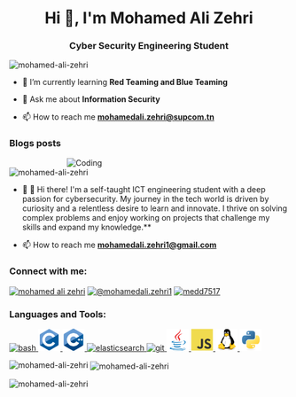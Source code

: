 <h1 align="center">Hi 👋, I'm Mohamed Ali Zehri</h1>
<h3 align="center">Cyber Security Engineering Student</h3>

<p align="left"> <img src="https://komarev.com/ghpvc/?username=mohamed-ali-zehri&label=Profile%20views&color=0e75b6&style=flat" alt="mohamed-ali-zehri" /> </p>

- 🌱 I’m currently learning **Red Teaming and Blue Teaming**

- 💬 Ask me about **Information Security**

- 📫 How to reach me **mohamedali.zehri@supcom.tn**


### Blogs posts
<!-- BLOG-POST-LIST:START -->
<!-- BLOG-POST-LIST:END -->
<img width="400" alt="Coding" align="right" src="https://media4.giphy.com/media/v1.Y2lkPTc5MGI3NjExM2lzdDZud3MzY3liMmRuaGw5ZWpsaXRrem05Z3kyZzg3cnQ1N2F1OSZlcD12MV9pbnRlcm5hbF9naWZfYnlfaWQmY3Q9Zw/qgQUggAC3Pfv687qPC/giphy.gif">


<p align="left"> <img src="https://komarev.com/ghpvc/?username=mohamed-ali-zehri&label=Profile%20views&color=0e75b6&style=flat" alt="mohamed-ali-zehri" /> </p>

- 🌱 👋 Hi there! I'm a self-taught ICT engineering student with a deep passion for cybersecurity. My journey in the tech world is driven by curiosity and a relentless desire to learn and innovate. I thrive on solving complex problems and enjoy working on projects that challenge my skills and expand my knowledge.**

- 📫 How to reach me **mohamedali.zehri1@gmail.com**


<h3 align="left">Connect with me:</h3>
<p align="left">
<a href="https://linkedin.com/in/mohamedalizehri" target="blank"><img align="center" src="https://raw.githubusercontent.com/rahuldkjain/github-profile-readme-generator/master/src/images/icons/Social/linked-in-alt.svg" alt="mohamed ali zehri" height="30" width="40" /></a>
<a href="https://medium.com/@mohamedali.zehri1" target="blank"><img align="center" src="https://raw.githubusercontent.com/rahuldkjain/github-profile-readme-generator/master/src/images/icons/Social/medium.svg" alt="@mohamedali.zehri1" height="30" width="40" /></a>
<a href="https://www.hackerrank.com/medd7517" target="blank"><img align="center" src="https://raw.githubusercontent.com/rahuldkjain/github-profile-readme-generator/master/src/images/icons/Social/hackerrank.svg" alt="medd7517" height="30" width="40" /></a>
</p>



<h3 align="left">Languages and Tools:</h3>
<p align="left"> <a href="https://www.gnu.org/software/bash/" target="_blank" rel="noreferrer"> <img src="https://www.vectorlogo.zone/logos/gnu_bash/gnu_bash-icon.svg" alt="bash" width="40" height="40"/> </a> <a href="https://www.cprogramming.com/" target="_blank" rel="noreferrer"> <img src="https://raw.githubusercontent.com/devicons/devicon/master/icons/c/c-original.svg" alt="c" width="40" height="40"/> </a> <a href="https://www.w3schools.com/cpp/" target="_blank" rel="noreferrer"> <img src="https://raw.githubusercontent.com/devicons/devicon/master/icons/cplusplus/cplusplus-original.svg" alt="cplusplus" width="40" height="40"/> </a> <a href="https://www.elastic.co" target="_blank" rel="noreferrer"> <img src="https://www.vectorlogo.zone/logos/elastic/elastic-icon.svg" alt="elasticsearch" width="40" height="40"/> </a> <a href="https://git-scm.com/" target="_blank" rel="noreferrer"> <img src="https://www.vectorlogo.zone/logos/git-scm/git-scm-icon.svg" alt="git" width="40" height="40"/> </a> <a href="https://www.java.com" target="_blank" rel="noreferrer"> <img src="https://raw.githubusercontent.com/devicons/devicon/master/icons/java/java-original.svg" alt="java" width="40" height="40"/> </a> <a href="https://developer.mozilla.org/en-US/docs/Web/JavaScript" target="_blank" rel="noreferrer"> <img src="https://raw.githubusercontent.com/devicons/devicon/master/icons/javascript/javascript-original.svg" alt="javascript" width="40" height="40"/> </a> <a href="https://www.linux.org/" target="_blank" rel="noreferrer"> <img src="https://raw.githubusercontent.com/devicons/devicon/master/icons/linux/linux-original.svg" alt="linux" width="40" height="40"/> </a> <a href="https://www.python.org" target="_blank" rel="noreferrer"> <img src="https://raw.githubusercontent.com/devicons/devicon/master/icons/python/python-original.svg" alt="python" width="40" height="40"/> </a> </p>

<p><img align="left" src="https://github-readme-stats.vercel.app/api/top-langs?username=mohamed-ali-zehri&show_icons=true&locale=en&layout=compact" alt="mohamed-ali-zehri" /></p>

<p>&nbsp;<img align="center" src="https://github-readme-stats.vercel.app/api?username=mohamed-ali-zehri&show_icons=true&locale=en" alt="mohamed-ali-zehri" /></p>

<p><img align="center" src="https://github-readme-streak-stats.herokuapp.com/?user=mohamed-ali-zehri&" alt="mohamed-ali-zehri" /></p>
